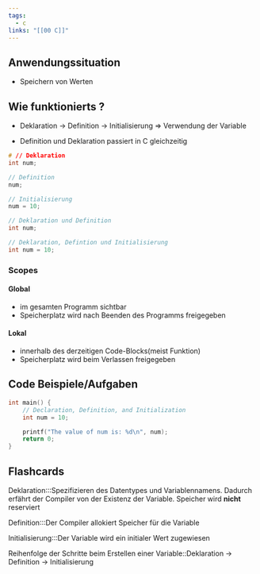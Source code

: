```yaml
---
tags:
  - c
links: "[[00 C]]"
---
```

## Anwendungssituation
- Speichern von Werten

## Wie funktionierts ?
- Deklaration -> Definition -> Initialisierung => Verwendung der Variable
<!--SR:!2024-08-21,4,286-->
- Definition und Deklaration passiert in C gleichzeitig
```C
# // Deklaration
int num;

// Definition
num;

// Initialisierung
num = 10;

// Deklaration und Definition
int num;

// Deklaration, Defintion und Initialisierung
int num = 10;
```
### Scopes
#### Global
- im gesamten Programm sichtbar
- Speicherplatz wird nach Beenden des Programms freigegeben
#### Lokal
- innerhalb des derzeitigen Code-Blocks(meist Funktion)
- Speicherplatz wird beim Verlassen freigegeben

## Code Beispiele/Aufgaben
```c
int main() {
    // Declaration, Definition, and Initialization
    int num = 10; 

    printf("The value of num is: %d\n", num);
    return 0;
}
```

## Flashcards
Deklaration:::Spezifizieren des Datentypes und Variablennamens. Dadurch erfährt der Compiler von der Existenz der Variable. Speicher wird **nicht** reserviert
<!--SR:!2024-10-05,4,274!2024-10-04,4,270-->


<!--SR:!2025-06-10,297,310-->
Definition:::Der Compiler allokiert Speicher für die Variable
<!--SR:!2024-10-05,4,274!2024-10-04,4,270-->


<!--SR:!2025-01-24,160,310-->
Initialisierung:::Der Variable wird ein initialer Wert zugewiesen
<!--SR:!2000-01-01,1,250!2024-10-02,1,234-->


<!--SR:!2025-03-23,218,330-->
Reihenfolge der Schritte beim Erstellen einer Variable::Deklaration -> Definition -> Initialisierung
<!--SR:!2025-02-09,176,310-->

